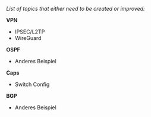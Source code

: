 *List of topics that either need to be created or improved:*

**VPN**
- IPSEC/L2TP
- WireGuard

**OSPF**
- Anderes Beispiel

**Caps**
- Switch Config

**BGP**
- Anderes Beispiel

